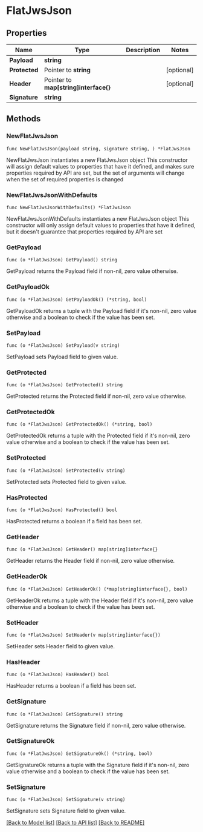 # FlatJwsJson

## Properties

Name | Type | Description | Notes
------------ | ------------- | ------------- | -------------
**Payload** | **string** |  | 
**Protected** | Pointer to **string** |  | [optional] 
**Header** | Pointer to **map[string]interface{}** |  | [optional] 
**Signature** | **string** |  | 

## Methods

### NewFlatJwsJson

`func NewFlatJwsJson(payload string, signature string, ) *FlatJwsJson`

NewFlatJwsJson instantiates a new FlatJwsJson object
This constructor will assign default values to properties that have it defined,
and makes sure properties required by API are set, but the set of arguments
will change when the set of required properties is changed

### NewFlatJwsJsonWithDefaults

`func NewFlatJwsJsonWithDefaults() *FlatJwsJson`

NewFlatJwsJsonWithDefaults instantiates a new FlatJwsJson object
This constructor will only assign default values to properties that have it defined,
but it doesn't guarantee that properties required by API are set

### GetPayload

`func (o *FlatJwsJson) GetPayload() string`

GetPayload returns the Payload field if non-nil, zero value otherwise.

### GetPayloadOk

`func (o *FlatJwsJson) GetPayloadOk() (*string, bool)`

GetPayloadOk returns a tuple with the Payload field if it's non-nil, zero value otherwise
and a boolean to check if the value has been set.

### SetPayload

`func (o *FlatJwsJson) SetPayload(v string)`

SetPayload sets Payload field to given value.


### GetProtected

`func (o *FlatJwsJson) GetProtected() string`

GetProtected returns the Protected field if non-nil, zero value otherwise.

### GetProtectedOk

`func (o *FlatJwsJson) GetProtectedOk() (*string, bool)`

GetProtectedOk returns a tuple with the Protected field if it's non-nil, zero value otherwise
and a boolean to check if the value has been set.

### SetProtected

`func (o *FlatJwsJson) SetProtected(v string)`

SetProtected sets Protected field to given value.

### HasProtected

`func (o *FlatJwsJson) HasProtected() bool`

HasProtected returns a boolean if a field has been set.

### GetHeader

`func (o *FlatJwsJson) GetHeader() map[string]interface{}`

GetHeader returns the Header field if non-nil, zero value otherwise.

### GetHeaderOk

`func (o *FlatJwsJson) GetHeaderOk() (*map[string]interface{}, bool)`

GetHeaderOk returns a tuple with the Header field if it's non-nil, zero value otherwise
and a boolean to check if the value has been set.

### SetHeader

`func (o *FlatJwsJson) SetHeader(v map[string]interface{})`

SetHeader sets Header field to given value.

### HasHeader

`func (o *FlatJwsJson) HasHeader() bool`

HasHeader returns a boolean if a field has been set.

### GetSignature

`func (o *FlatJwsJson) GetSignature() string`

GetSignature returns the Signature field if non-nil, zero value otherwise.

### GetSignatureOk

`func (o *FlatJwsJson) GetSignatureOk() (*string, bool)`

GetSignatureOk returns a tuple with the Signature field if it's non-nil, zero value otherwise
and a boolean to check if the value has been set.

### SetSignature

`func (o *FlatJwsJson) SetSignature(v string)`

SetSignature sets Signature field to given value.



[[Back to Model list]](../README.md#documentation-for-models) [[Back to API list]](../README.md#documentation-for-api-endpoints) [[Back to README]](../README.md)


